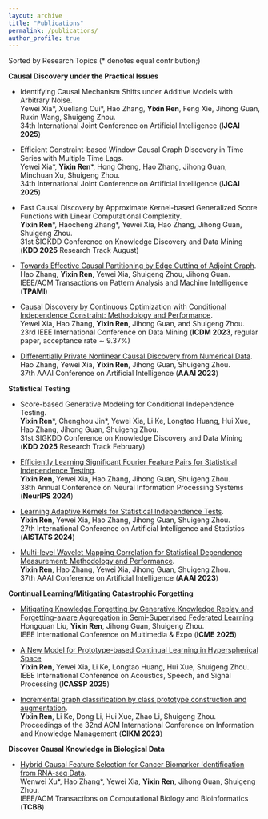 ```yaml
---
layout: archive
title: "Publications"
permalink: /publications/
author_profile: true
---
```


Sorted by Research Topics (* denotes equal contribution;)

**Causal Discovery under the Practical Issues**
- Identifying Causal Mechanism Shifts under Additive Models with Arbitrary Noise.  
  Yewei Xia\*, Xueliang Cui\*, Hao Zhang, **Yixin Ren**, Feng Xie, Jihong Guan, Ruxin Wang, Shuigeng Zhou.  
  34th International Joint Conference on Artificial Intelligence (**IJCAI 2025**) 

- Efficient Constraint-based Window Causal Graph Discovery in Time Series with Multiple Time Lags.  
  Yewei Xia\*, **Yixin Ren**\*, Hong Cheng, Hao Zhang, Jihong Guan, Minchuan Xu, Shuigeng Zhou.  
  34th International Joint Conference on Artificial Intelligence (**IJCAI 2025**) 
  
- Fast Causal Discovery by Approximate Kernel-based Generalized Score Functions with Linear Computational Complexity.  
  **Yixin Ren**\*, Haocheng Zhang\*, Yewei Xia, Hao Zhang, Jihong Guan, Shuigeng Zhou.  
  31st SIGKDD Conference on Knowledge Discovery and Data Mining (**KDD 2025** Research Track August)

- [Towards Effective Causal Partitioning by Edge Cutting of Adjoint Graph](https://ieeexplore.ieee.org/abstract/document/10614830).  
  Hao Zhang, **Yixin Ren**, Yewei Xia, Shuigeng Zhou, Jihong Guan.  
  IEEE/ACM Transactions on Pattern Analysis and Machine Intelligence (**TPAMI**)
  
- [Causal Discovery by Continuous Optimization with Conditional Independence Constraint: Methodology and Performance](https://ieeexplore.ieee.org/abstract/document/10415743).  
  Yewei Xia, Hao Zhang, **Yixin Ren**, Jihong Guan, and Shuigeng Zhou.  
  23rd IEEE International Conference on Data Mining (**ICDM 2023**, regular paper, acceptance rate $\sim$ 9.37%)

- [Differentially Private Nonlinear Causal Discovery from Numerical Data](https://ojs.aaai.org/index.php/AAAI/article/view/26452).  
  Hao Zhang, Yewei Xia, **Yixin Ren**, Jihong Guan, Shuigeng Zhou.  
  37th AAAI Conference on Artificial Intelligence (**AAAI 2023**)   

**Statistical Testing**
- Score-based Generative Modeling for Conditional Independence Testing.  
  **Yixin Ren**\*, Chenghou Jin\*, Yewei Xia, Li Ke, Longtao Huang, Hui Xue, Hao Zhang, Jihong Guan, Shuigeng Zhou.  
  31st SIGKDD Conference on Knowledge Discovery and Data Mining (**KDD 2025** Research Track February) 

- [Efficiently Learning Significant Fourier Feature Pairs for Statistical Independence Testing](https://openreview.net/pdf?id=BEiqNQZIky).  
  **Yixin Ren**, Yewei Xia, Hao Zhang, Jihong Guan, Shuigeng Zhou.  
  38th Annual Conference on Neural Information Processing Systems (**NeurIPS 2024**)  

- [Learning Adaptive Kernels for Statistical Independence Tests](https://proceedings.mlr.press/v238/ren24a/ren24a.pdf).  
  **Yixin Ren**, Yewei Xia, Hao Zhang, Jihong Guan, Shuigeng Zhou.  
  27th International Conference on Artificial Intelligence and Statistics (**AISTATS 2024**)

- [Multi-level Wavelet Mapping Correlation for Statistical Dependence Measurement: Methodology and Performance](https://ojs.aaai.org/index.php/AAAI/article/view/25799).  
  **Yixin Ren**, Hao Zhang, Yewei Xia, Jihong Guan, Shuigeng Zhou.  
  37th AAAI Conference on Artificial Intelligence (**AAAI 2023**)     

**Continual Learning/Mitigating Catastrophic Forgetting**
- [Mitigating Knowledge Forgetting by Generative Knowledge Replay and Forgetting-aware Aggregation in Semi-Supervised Federated Learning]()  
  Hongquan Liu, **Yixin Ren**, Jihong Guan, Shuigeng Zhou.  
  IEEE International Conference on Multimedia & Expo (**ICME 2025**)  
  
- [A New Model for Prototype-based Continual Learning in Hyperspherical Space](https://ieeexplore.ieee.org/abstract/document/10887811)  
  **Yixin Ren**, Yewei Xia, Li Ke, Longtao Huang, Hui Xue, Shuigeng Zhou.  
  IEEE International Conference on Acoustics, Speech, and Signal Processing (**ICASSP 2025**)
  
- [Incremental graph classification by class prototype construction and augmentation](https://dl.acm.org/doi/abs/10.1145/3583780.3614932).   
  **Yixin Ren**, Li Ke, Dong Li, Hui Xue, Zhao Li, Shuigeng Zhou.    
  Proceedings of the 32nd ACM International Conference on Information and Knowledge Management (**CIKM 2023**)

**Discover Causal Knowledge in Biological Data**

- [Hybrid Causal Feature Selection for Cancer Biomarker Identification from RNA-seq Data](https://ieeexplore.ieee.org/abstract/document/10541056).  
  Wenwei Xu\*, Hao Zhang\*, Yewei Xia, **Yixin Ren**, Jihong Guan, Shuigeng Zhou.  
  IEEE/ACM Transactions on Computational Biology and Bioinformatics (**TCBB**)
  
